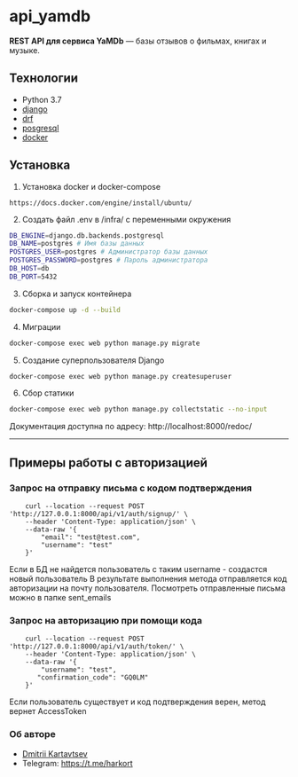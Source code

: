 # api_yamdb

**REST API для сервиса YaMDb** — базы отзывов о фильмах, книгах и музыке.

## Технологии
* Python 3.7
* [django](https://www.djangoproject.com/)
* [drf](https://www.django-rest-framework.org/)
* [posgresql](https://www.postgresql.org/)
* [docker](https://www.docker.com/)

## Установка
1. Установка docker и docker-compose
```
https://docs.docker.com/engine/install/ubuntu/
```

2. Создать файл .env в /infra/ с переменными окружения
```bash
DB_ENGINE=django.db.backends.postgresql
DB_NAME=postgres # Имя базы данных
POSTGRES_USER=postgres # Администратор базы данных
POSTGRES_PASSWORD=postgres # Пароль администратора
DB_HOST=db
DB_PORT=5432
```
3. Сборка и запуск контейнера
```bash
docker-compose up -d --build
```
4. Миграции
```bash
docker-compose exec web python manage.py migrate
```
5. Создание суперпользователя Django
```bash
docker-compose exec web python manage.py createsuperuser
```
6. Сбор статики
```bash
docker-compose exec web python manage.py collectstatic --no-input
```

Документация доступна по адресу:
http://localhost:8000/redoc/
***

## Примеры работы с авторизацией
### Запрос на отправку письма с кодом подтверждения

        curl --location --request POST 'http://127.0.0.1:8000/api/v1/auth/signup/' \
        --header 'Content-Type: application/json' \
        --data-raw '{
            "email": "test@test.com",
            "username": "test"
        }'
Если в БД не найдется пользователь с таким username - создастся новый пользователь
В результате выполнения метода отправляется код авторизации на почту пользователя. Посмотреть отправленные письма можно в папке sent_emails

### Запрос на авторизацию при помощи кода

        curl --location --request POST 'http://127.0.0.1:8000/api/v1/auth/token/' \
        --header 'Content-Type: application/json' \
        --data-raw '{
            "username": "test",
           "confirmation_code": "GQ0LM"
        }'

Если пользователь существует и код подтверждения верен, метод вернет AccessToken

### Об авторе
 - [Dmitrii Kartavtsev](https://github.com/xrito)
 - Telegram: https://t.me/harkort